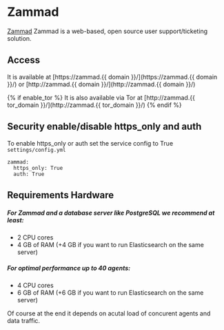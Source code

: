 # Zammad

[Zammad](https://zammad.org/) Zammad is a web-based, open source user support/ticketing solution.

## Access

It is available at [https://zammad.{{ domain }}/](https://zammad.{{ domain }}/) or [http://zammad.{{ domain }}/](http://zammad.{{ domain }}/)

{% if enable_tor %}
It is also available via Tor at [http://zammad.{{ tor_domain }}/](http://zammad.{{ tor_domain }}/)
{% endif %}

## Security enable/disable https_only and auth

To enable https_only or auth set the service config to True
`settings/config.yml`

```
zammad:
  https_only: True
  auth: True
```

## Requirements Hardware

##### For Zammad and a database server like PostgreSQL we recommend at least:
 - 2 CPU cores
 - 4 GB of RAM (+4 GB if you want to run Elasticsearch on the same server)

##### For optimal performance up to 40 agents:
 - 4 CPU cores
 - 6 GB of RAM (+6 GB if you want to run Elasticsearch on the same server)

Of course at the end it depends on acutal load of concurent agents and data traffic.

